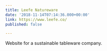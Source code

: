 ```yaml
---
title: Leefe Natureware
date: '2018-11-14T07:14:36.000+00:00'
link: https://www.leefe.co/
published: false

---
```

Website for a sustainable tableware company.